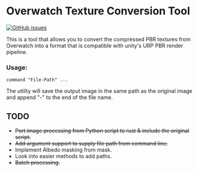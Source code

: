 # Overwatch Texture Conversion Tool
[![GitHub issues](https://img.shields.io/github/issues/Das-Horn/ow-unity-converter?style=for-the-badge)](https://github.com/Das-Horn/ow-unity-converter/issues)

This is a tool that allows you to convert the compressed PBR textures from Overwatch into a format that is compatible with unity's URP PBR render pipeline.

### Usage:
```
command "File-Path" ...
```

The utility will save the output image in the same path as the original image and append "-" to the end of the file name.

## TODO
- <s>Port image processing from Python script to rust & include the original script.</s>
- <s>Add argument support to supply file path from command line.</s>
- Implement Albedo masking from mask.
- Look into easier methods to add paths.
- <s>Batch processing.</s>